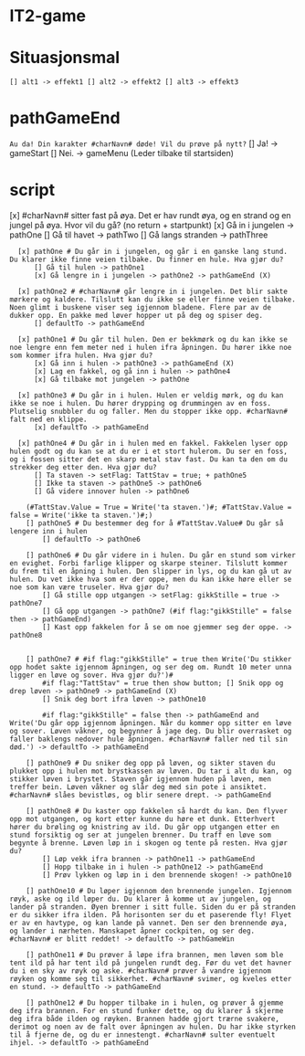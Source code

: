 # IT2-game
# Situasjonsmal
`
    [] alt1 -> effekt1
    [] alt2 -> effekt2
    [] alt3 -> effekt3
`
# pathGameEnd #
`Au da! Din karakter #charNavn# døde! Vil du prøve på nytt?`
    [] Ja! -> gameStart
    [] Nei. -> gameMenu (Leder tilbake til startsiden)

# script #

  [x] #charNavn# sitter fast på øya. Det er hav rundt øya, og en strand og en jungel på øya. Hvor vil du gå? (no return + startpunkt)
      [x] Gå in i jungelen -> pathOne
      [] Gå til havet -> pathTwo
      [] Gå langs stranden -> pathThree

      [x] pathOne # Du går in i jungelen, og går i en ganske lang stund. Du klarer ikke finne veien tilbake. Du finner en hule. Hva gjør du?
          [] Gå til hulen -> pathOne1
          [x] Gå lengre in i jungelen -> pathOne2 -> pathGameEnd (X)

      [x] pathOne2 # #charNavn# går lengre in i jungelen. Det blir sakte mørkere og kaldere. Tilslutt kan du ikke se eller finne veien tilbake. Noen glimt i buskene viser seg igjennom bladene. Flere par av de dukker opp. En pakke med løver hopper ut på deg og spiser deg.
          [] defaultTo -> pathGameEnd

      [x] pathOne1 # Du går til hulen. Den er bekkmørk og du kan ikke se noe lengre enn fem meter ned i hulen ifra åpningen. Du hører ikke noe som kommer ifra hulen. Hva gjør du?
          [x] Gå inn i hulen -> pathOne3 -> pathGameEnd (X)
          [x] Lag en fakkel, og gå inn i hulen -> pathOne4
          [x] Gå tilbake mot jungelen -> pathOne

      [x] pathOne3 # Du går in i hulen. Hulen er veldig mørk, og du kan ikke se noe i hulen. Du hører drypping og drummingen av en foss. Plutselig snubbler du og faller. Men du stopper ikke opp. #charNavn# falt ned en klippe.
          [x] defaultTo -> pathGameEnd

      [x] pathOne4 # Du går in i hulen med en fakkel. Fakkelen lyser opp hulen godt og du kan se at du er i et stort hulerom. Du ser en foss, og i fossen sitter det en skarp metal stav fast. Du kan ta den om du strekker deg etter den. Hva gjør du?
          [] Ta staven -> setFlag: TattStav = true; + pathOne5
          [] Ikke ta staven -> pathOne5 -> pathOne6
          [] Gå videre innover hulen -> pathOne6

        (#TattStav.Value = True = Write('ta staven.')#; #TattStav.Value = false = Write('ikke ta staven.')#;)
        [] pathOne5 # Du bestemmer deg for å #TattStav.Value# Du går så lengere inn i hulen
            [] defaultTo -> pathOne6

        [] pathOne6 # Du går videre in i hulen. Du går en stund som virker en evighet. Forbi farlige klipper og skarpe steiner. Tilslutt kommer du frem til en åpning i hulen. Den slipper in lys, og du kan gå ut av hulen. Du vet ikke hva som er der oppe, men du kan ikke høre eller se noe som kan være truseler. Hva gjør du?
            [] Gå stille opp utgangen -> setFlag: gikkStille = true -> pathOne7
            [] Gå opp utgangen -> pathOne7 (#if flag:"gikkStille" = false then -> pathGameEnd)
            [] Kast opp fakkelen for å se om noe gjemmer seg der oppe. -> pathOne8


        [] pathOne7 # #if flag:"gikkStille" = true then Write('Du stikker opp hodet sakte igjennom åpningen, og ser deg om. Rundt 10 meter unna ligger en løve og sover. Hva gjør du?')#
            #if flag:"TattStav" = true then show button; [] Snik opp og drep løven -> pathOne9 -> pathGameEnd (X)
            [] Snik deg bort ifra løven -> pathOne10

            #if flag:"gikkStille" = false then -> pathGameEnd and Write('Du går opp igjennom åpningen. Når du kommer opp sitter en løve og sover. Løven våkner, og begynner å jage deg. Du blir overrasket og faller baklengs nedover hule åpningen. #charNavn# faller ned til sin død.') -> defaultTo -> pathGameEnd

        [] pathOne9 # Du sniker deg opp på løven, og sikter staven du plukket opp i hulen mot brystkassen av løven. Du tar i alt du kan, og stikker løven i brystet. Staven går igjennom huden på løven, men treffer bein. Løven våkner og slår deg med sin pote i ansiktet. #charNavn# slåes bevistløs, og blir senere drept. -> pathGameEnd

        [] pathOne8 # Du kaster opp fakkelen så hardt du kan. Den flyver opp mot utgangen, og kort etter kunne du høre et dunk. Etterhvert hører du brøling og knistring av ild. Du går opp utgangen etter en stund forsiktig og ser at jungelen brenner. Du traff en løve som begynte å brenne. Løven løp in i skogen og tente på resten. Hva gjør du?
            [] Løp vekk ifra brannen -> pathOne11 -> pathGameEnd
            [] Hopp tilbake in i hulen -> pathOne12 -> pathGameEnd
            [] Prøv lykken og løp in i den brennende skogen! -> pathOne10

        [] pathOne10 # Du løper igjennom den brennende jungelen. Igjennom røyk, aske og ild løper du. Du klarer å komme ut av jungelen, og lander på stranden. Øyen brenner i sitt fulle. Siden du er på stranden er du sikker ifra ilden. På horisonten ser du et paserende fly! Flyet er av en havtype, og kan lande på vannet. Den ser den brennende øya, og lander i nærheten. Manskapet åpner cockpiten, og ser deg. #charNavn# er blitt reddet! -> defaultTo -> pathGameWin

        [] pathOne11 # Du prøver å løpe ifra brannen, men løven som ble tent ild på har tent ild på jungelen rundt deg. Før du vet det havner du i en sky av røyk og aske. #charNavn# prøver å vandre igjennom røyken og komme seg til sikkerhet. #charNavn# svimer, og kveles etter en stund. -> defaultTo -> pathGameEnd

        [] pathOne12 # Du hopper tilbake in i hulen, og prøver å gjemme deg ifra brannen. For en stund funker dette, og du klarer å skjerme deg ifra både ilden og røyken. Brannen hadde gjort trærne svakere, derimot og noen av de falt over åpningen av hulen. Du har ikke styrken til å fjerne de, og du er innestengt. #charNavn# sulter eventuelt ihjel. -> defaultTo -> pathGameEnd
